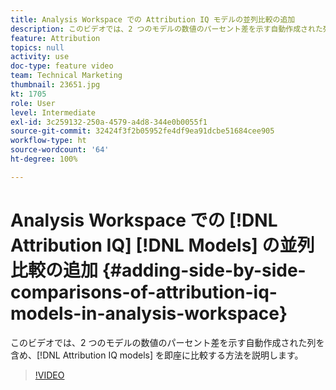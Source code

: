 ```yaml
---
title: Analysis Workspace での Attribution IQ モデルの並列比較の追加
description: このビデオでは、2 つのモデルの数値のパーセント差を示す自動作成された列を含め、Attribution IQ モデルを即座に比較する方法を説明します。
feature: Attribution
topics: null
activity: use
doc-type: feature video
team: Technical Marketing
thumbnail: 23651.jpg
kt: 1705
role: User
level: Intermediate
exl-id: 3c259132-250a-4579-a4d8-344e0b0055f1
source-git-commit: 32424f3f2b05952fe4df9ea91dcbe51684cee905
workflow-type: ht
source-wordcount: '64'
ht-degree: 100%

---
```


# Analysis Workspace での [!DNL Attribution IQ] [!DNL Models] の並列比較の追加 {#adding-side-by-side-comparisons-of-attribution-iq-models-in-analysis-workspace}

このビデオでは、2 つのモデルの数値のパーセント差を示す自動作成された列を含め、[!DNL Attribution IQ models] を即座に比較する方法を説明します。

>[!VIDEO](https://video.tv.adobe.com/v/23651/?quality=12)
